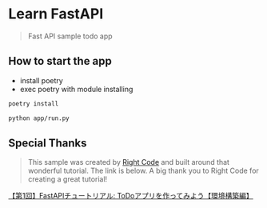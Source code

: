 # Learn FastAPI
> Fast API sample todo app

## How to start the app
- install poetry
- exec poetry with module installing
```bash
poetry install

python app/run.py
```

## Special Thanks
> This sample was created by [Right Code](https://rightcode.co.jp/) and built around that wonderful tutorial.
> The link is below.
> A big thank you to Right Code for creating a great tutorial!

[【第1回】FastAPIチュートリアル: ToDoアプリを作ってみよう【環境構築編】](https://rightcode.co.jp/blog/information-technology/fastapi-tutorial-todo-apps-environment)


